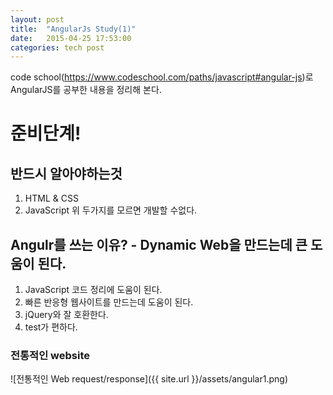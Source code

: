 ```yaml
---
layout: post
title:  "AngularJs Study(1)"
date:   2015-04-25 17:53:00
categories: tech post
---
```


code school(https://www.codeschool.com/paths/javascript#angular-js)로 AngularJS를 공부한 내용을 정리해 본다.


# 준비단계!
## 반드시 알아야하는것
1. HTML & CSS
2. JavaScript
위 두가지를 모르면 개발할 수없다.

## Angulr를 쓰는 이유? - Dynamic Web을 만드는데 큰 도움이 된다.
1. JavaScript 코드 정리에 도움이 된다.
2. 빠른 반응형 웹사이트를 만드는데 도움이 된다.
3. jQuery와 잘 호환한다.
4. test가 편하다.

### 전통적인 website
![전통적인 Web request/response]({{ site.url }}/assets/angular1.png)
